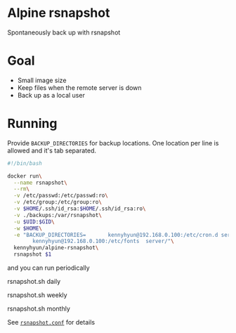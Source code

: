 # Alpine rsnapshot

Spontaneously back up with rsnapshot

# Goal

- Small image size
- Keep files when the remote server is down
- Back up as a local user

# Running

Provide `BACKUP_DIRECTORIES` for backup locations.
One location per line is allowed and it's tab separated.

```sh
#!/bin/bash

docker run\
  --name rsnapshot\
  --rm\
  -v /etc/passwd:/etc/passwd:ro\
  -v /etc/group:/etc/group:ro\
  -v $HOME/.ssh/id_rsa:$HOME/.ssh/id_rsa:ro\
  -v ./backups:/var/rsnapshot\
  -u $UID:$GID\
  -w $HOME\
  -e "BACKUP_DIRECTORIES=       kennyhyun@192.168.0.100:/etc/cron.d server/
        kennyhyun@192.168.0.100:/etc/fonts  server/"\
  kennyhyun/alpine-rsnapshot\
  rsnapshot $1
```

and you can run periodically

rsnapshot.sh daily

rsnapshot.sh weekly

rsnapshot.sh monthly


See [`rsnapshot.conf`](https://github.com/kennyhyun/alpine-rsnapshot/blob/master/build/rsnapshot.conf) for details
